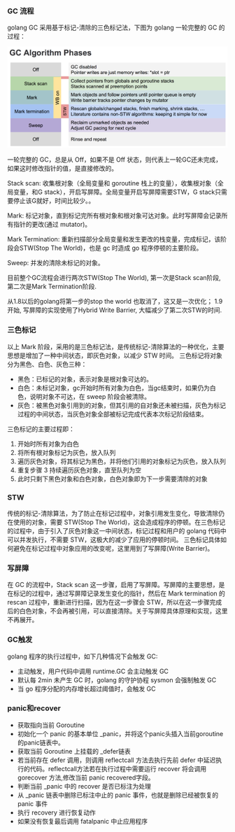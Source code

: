 ### GC 流程
golang GC 采用基于标记-清除的三色标记法，下图为 golang 一轮完整的 GC 的过程：

![image](../images/GC-Algorithm-Phases.png)

一轮完整的 GC，总是从 Off，如果不是 Off 状态，则代表上一轮GC还未完成，如果这时修改指针的值，是直接修改的。

Stack scan: 收集根对象（全局变量和 goroutine 栈上的变量），收集根对象（全局变量，和G stack），开启写屏障。全局变量开启写屏障需要STW，G stack只需要停止该G就好，时间比较少。。

Mark: 标记对象，直到标记完所有根对象和根对象可达对象。此时写屏障会记录所有指针的更改(通过 mutator)。

Mark Termination: 重新扫描部分全局变量和发生更改的栈变量，完成标记，该阶段会STW(Stop The World)，也是 gc 时造成 go 程序停顿的主要阶段。

Sweep: 并发的清除未标记的对象。

目前整个GC流程会进行两次STW(Stop The World), 第一次是Stack scan阶段, 第二次是Mark Termination阶段.

从1.8以后的golang将第一步的stop the world 也取消了，这又是一次优化； 1.9开始, 写屏障的实现使用了Hybrid Write Barrier, 大幅减少了第二次STW的时间.

### 三色标记
以上 Mark 阶段，采用的是三色标记法，是传统标记-清除算法的一种优化，主要思想是增加了一种中间状态，即灰色对象，以减少 STW 时间。
三色标记将对象分为黑色、白色、灰色三种：
- 黑色：已标记的对象，表示对象是根对象可达的。
- 白色：未标记对象，gc开始时所有对象为白色，当gc结束时，如果仍为白色，说明对象不可达，在 sweep 阶段会被清除。
- 灰色：被黑色对象引用到的对象，但其引用的自对象还未被扫描，灰色为标记过程的中间状态，当灰色对象全部被标记完成代表本次标记阶段结束。

三色标记的主要过程即：
1. 开始时所有对象为白色
2. 将所有根对象标记为灰色，放入队列
3. 遍历灰色对象，将其标记为黑色，并将他们引用的对象标记为灰色，放入队列
4. 重复步骤 3 持续遍历灰色对象，直至队列为空
5. 此时只剩下黑色对象和白色对象，白色对象即为下一步需要清除的对象

### STW
传统的标记-清除算法，为了防止在标记过程中，对象引用发生变化，导致清除仍在使用的对象，需要 STW(Stop The World)，这会造成程序的停顿。在三色标记的过程中，由于引入了灰色对象这一中间状态，标记过程和用户的 golang 代码中可以并发执行，不需要 STW，这极大的减少了应用的停顿时间。
三色标记具体如何避免在标记过程中对象应用的改变呢，这里用到了写屏障(Write Barrier)。

### 写屏障
在 GC 的流程中，Stack scan 这一步骤，启用了写屏障。写屏障的主要思想，是在标记的过程中，通过写屏障记录发生变化的指针，然后在 Mark termination 的 rescan 过程中，重新进行扫描，因为在这一步骤会 STW，所以在这一步骤完成后的白色对象，不会再被引用，可以直接清除。关于写屏障具体原理和实现，这里不再展开。

### GC触发
golang 程序的执行过程中，如下几种情况下会触发 GC:
- 主动触发，用户代码中调用 runtime.GC 会主动触发 GC
- 默认每 2min 未产生 GC 时，golang 的守护协程 sysmon 会强制触发 GC
- 当 go 程序分配的内存增长超过阈值时，会触发 GC

### panic和recover
- 获取指向当前 Goroutine
- 初始化一个 panic 的基本单位 _panic，并将这个panic头插入当前goroutine的panic链表中。
- 获取当前 Goroutine 上挂载的 _defer链表
- 若当前存在 defer 调用，则调用 reflectcall 方法去执行先前 defer 中延迟执行的代码。reflectcall方法若在执行过程中需要运行 recover 将会调用 gorecover 方法,修改当前 panic recovered字段。
- 判断当前 _panic 中的 recover 是否已标注为处理
- 从 _panic 链表中删除已标注中止的 panic 事件，也就是删除已经被恢复的 panic 事件
- 执行 recovery 进行恢复动作
- 如果没有恢复最后调用 fatalpanic 中止应用程序